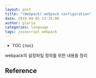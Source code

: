 ```yaml
---
layout: post
title: "(Webpack) webpack configuration"
date: 2018-04-05 13:35:00
author: gloria
categories: language
tags: javascript webpack
---
```


* TOC
{:toc}

webpack의 설정파일 정의를 위한 내용들 정리

##

## Reference
